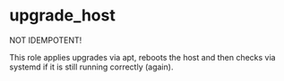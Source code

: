 upgrade_host
============

NOT IDEMPOTENT!

This role applies upgrades via apt, reboots the host and then checks via systemd if it is still running correctly (again).
